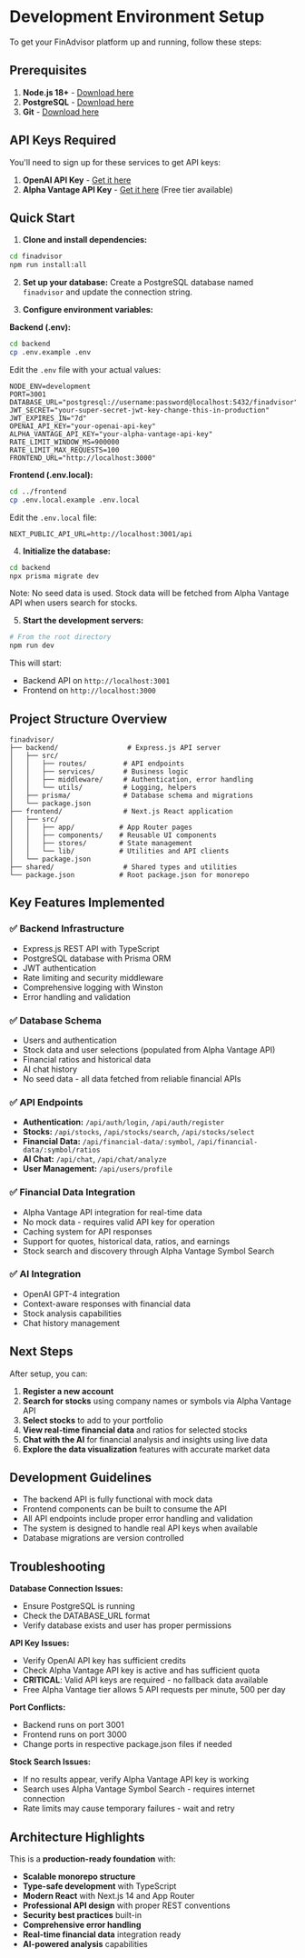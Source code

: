 # Development Environment Setup

To get your FinAdvisor platform up and running, follow these steps:

## Prerequisites

1. **Node.js 18+** - [Download here](https://nodejs.org/)
2. **PostgreSQL** - [Download here](https://www.postgresql.org/download/)
3. **Git** - [Download here](https://git-scm.com/)

## API Keys Required

You'll need to sign up for these services to get API keys:

1. **OpenAI API Key** - [Get it here](https://platform.openai.com/api-keys)
2. **Alpha Vantage API Key** - [Get it here](https://www.alphavantage.co/support/#api-key) (Free tier available)

## Quick Start

1. **Clone and install dependencies:**
```bash
cd finadvisor
npm run install:all
```

2. **Set up your database:**
Create a PostgreSQL database named `finadvisor` and update the connection string.

3. **Configure environment variables:**

**Backend (.env):**
```bash
cd backend
cp .env.example .env
```

Edit the `.env` file with your actual values:
```
NODE_ENV=development
PORT=3001
DATABASE_URL="postgresql://username:password@localhost:5432/finadvisor"
JWT_SECRET="your-super-secret-jwt-key-change-this-in-production"
JWT_EXPIRES_IN="7d"
OPENAI_API_KEY="your-openai-api-key"
ALPHA_VANTAGE_API_KEY="your-alpha-vantage-api-key"
RATE_LIMIT_WINDOW_MS=900000
RATE_LIMIT_MAX_REQUESTS=100
FRONTEND_URL="http://localhost:3000"
```

**Frontend (.env.local):**
```bash
cd ../frontend
cp .env.local.example .env.local
```

Edit the `.env.local` file:
```
NEXT_PUBLIC_API_URL=http://localhost:3001/api
```

4. **Initialize the database:**
```bash
cd backend
npx prisma migrate dev
```

Note: No seed data is used. Stock data will be fetched from Alpha Vantage API when users search for stocks.

5. **Start the development servers:**
```bash
# From the root directory
npm run dev
```

This will start:
- Backend API on `http://localhost:3001`
- Frontend on `http://localhost:3000`

## Project Structure Overview

```
finadvisor/
├── backend/                 # Express.js API server
│   ├── src/
│   │   ├── routes/         # API endpoints
│   │   ├── services/       # Business logic
│   │   ├── middleware/     # Authentication, error handling
│   │   └── utils/          # Logging, helpers
│   ├── prisma/             # Database schema and migrations
│   └── package.json
├── frontend/               # Next.js React application
│   ├── src/
│   │   ├── app/           # App Router pages
│   │   ├── components/    # Reusable UI components
│   │   ├── stores/        # State management
│   │   └── lib/           # Utilities and API clients
│   └── package.json
├── shared/                 # Shared types and utilities
└── package.json           # Root package.json for monorepo
```

## Key Features Implemented

### ✅ Backend Infrastructure
- Express.js REST API with TypeScript
- PostgreSQL database with Prisma ORM
- JWT authentication
- Rate limiting and security middleware
- Comprehensive logging with Winston
- Error handling and validation

### ✅ Database Schema
- Users and authentication
- Stock data and user selections (populated from Alpha Vantage API)
- Financial ratios and historical data
- AI chat history
- No seed data - all data fetched from reliable financial APIs

### ✅ API Endpoints
- **Authentication:** `/api/auth/login`, `/api/auth/register`
- **Stocks:** `/api/stocks`, `/api/stocks/search`, `/api/stocks/select`
- **Financial Data:** `/api/financial-data/:symbol`, `/api/financial-data/:symbol/ratios`
- **AI Chat:** `/api/chat`, `/api/chat/analyze`
- **User Management:** `/api/users/profile`

### ✅ Financial Data Integration
- Alpha Vantage API integration for real-time data
- No mock data - requires valid API key for operation
- Caching system for API responses
- Support for quotes, historical data, ratios, and earnings
- Stock search and discovery through Alpha Vantage Symbol Search

### ✅ AI Integration
- OpenAI GPT-4 integration
- Context-aware responses with financial data
- Stock analysis capabilities
- Chat history management

## Next Steps

After setup, you can:

1. **Register a new account** 
2. **Search for stocks** using company names or symbols via Alpha Vantage API
3. **Select stocks** to add to your portfolio
4. **View real-time financial data** and ratios for selected stocks
5. **Chat with the AI** for financial analysis and insights using live data
6. **Explore the data visualization** features with accurate market data

## Development Guidelines

- The backend API is fully functional with mock data
- Frontend components can be built to consume the API
- All API endpoints include proper error handling and validation
- The system is designed to handle real API keys when available
- Database migrations are version controlled

## Troubleshooting

**Database Connection Issues:**
- Ensure PostgreSQL is running
- Check the DATABASE_URL format
- Verify database exists and user has proper permissions

**API Key Issues:**
- Verify OpenAI API key has sufficient credits
- Check Alpha Vantage API key is active and has sufficient quota
- **CRITICAL**: Valid API keys are required - no fallback data available
- Free Alpha Vantage tier allows 5 API requests per minute, 500 per day

**Port Conflicts:**
- Backend runs on port 3001
- Frontend runs on port 3000
- Change ports in respective package.json files if needed

**Stock Search Issues:**
- If no results appear, verify Alpha Vantage API key is working
- Search uses Alpha Vantage Symbol Search - requires internet connection
- Rate limits may cause temporary failures - wait and retry

## Architecture Highlights

This is a **production-ready foundation** with:
- **Scalable monorepo structure**
- **Type-safe development** with TypeScript
- **Modern React** with Next.js 14 and App Router
- **Professional API design** with proper REST conventions
- **Security best practices** built-in
- **Comprehensive error handling**
- **Real-time financial data** integration ready
- **AI-powered analysis** capabilities
